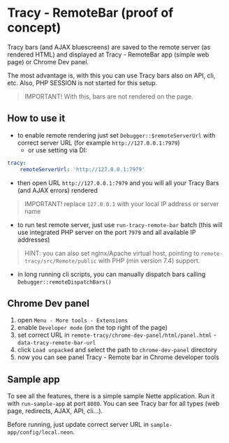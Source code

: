 # Tracy - RemoteBar (proof of concept)

Tracy bars (and AJAX bluescreens) are saved to the remote server (as rendered HTML) and displayed at Tracy - RemoteBar app (simple web page) or Chrome Dev panel.

The most advantage is, with this you can use Tracy bars also on API, cli, etc. Also, PHP SESSION is not started for this setup.

> IMPORTANT! With this, bars are not rendered on the page.

## How to use it

- to enable remote rendering just set `Debugger::$remoteServerUrl` with correct server URL (for example `http://127.0.0.1:7979`)
   - or use setting via DI:

```yaml
tracy:
    remoteServerUrl: 'http://127.0.0.1:7979'
```

- then open URL `http://127.0.0.1:7979` and you will all your Tracy Bars (and AJAX errors) rendered

> IMPORTANT! replace `127.0.0.1` with your local IP address or server name

- to run test remote server, just use `run-tracy-remote-bar` batch (this will use integrated PHP server on the port `7979` and all available IP addresses)

> HINT: you can also set nginx/Apache virtual host, pointing to `remote-tracy/src/Remote/public` with PHP (min version 7.4) support. 

- in long running cli scripts, you can manually dispatch bars calling `Debugger::remoteDispatchBars()`

## Chrome Dev panel

1. open `Menu - More tools - Extensions`
2. enable `Developer mode` (on the top right of the page)
3. set correct URL in `remote-tracy/chrome-dev-panel/html/panel.html` - `data-tracy-remote-bar-url`
4. click `Load unpacked` and select the path to `chrome-dev-panel` directory
5. now you can see panel Tracy - Remote bar in Chrome developer tools

## Sample app

To see all the features, there is a simple sample Nette application. Run it with `run-sample-app` at port `8080`. You can see Tracy bar for all types (web page, redirects, AJAX, API, cli...).

Before running, just update correct server URL in `sample-app/config/local.neon`.
